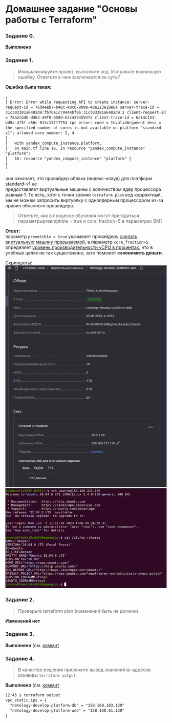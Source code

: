 # Домашнее задание "Основы работы с Terraform"

### Задание 0.
**Выполнено**

### Задание 1.
> Инициализируйте проект, выполните код. Исправьте возникшую ошибку. Ответьте в чем заключается ее суть?

**Ошибка была такая:**
```shell
╷
│ Error: Error while requesting API to create instance: server-request-id = 76d4eeb7-b48c-48c6-8098-48a123e18e6a server-trace-id = 31c303381a6402d9:fb70a1c79444bf06:31c303381a6402d9:1 client-request-id = 78a2cbdb-d463-49f8-958d-63c43545937a client-trace-id = 6a14c153-bd9a-4f5f-a56c-011c13717753 rpc error: code = InvalidArgument desc = the specified number of cores is not available on platform "standard-v1"; allowed core number: 2, 4
│
│   with yandex_compute_instance.platform,                                                                             
│   on main.tf line 16, in resource "yandex_compute_instance" "platform":                                              
│   16: resource "yandex_compute_instance" "platform" {                                                                
│                                                                                                                      
╵                                                                                                                      
```
она означает, что провайдер облака (яндекс-клауд) для платформ standard-v1 не  
предоставляет виртуальные машины с количеством ядер процессора равным 1. То есть, 
хотя с точки зрения `terraform plan` код корректный, мы не можем запросить виртуалку
с одноядерным процессором из-за правил облачного провайдера.

> Ответьте, как в процессе обучения могут пригодиться параметрыpreemptible = true и core_fraction=5 в параметрах ВМ?  

**Ответ:**  
параметр `preemtible = true` указывает провайдеру [сделать виртуальную машину прерываемой](https://cloud.yandex.ru/docs/compute/operations/vm-create/create-preemptible-vm#create-preemptible), а параметр `core_fraction=5` определяет [уровень производительности vCPU в процентах](https://cloud.yandex.ru/docs/compute/concepts/performance-levels), что в учебных целях не так существенно, зато поможет **сэкономить деньги**.

Скриншоты:
![yc-vpc-list](./1.png)
![console](./2.png)

### Задание 2.
> Проверьте terraform plan (изменений быть не должно).

**Изменений нет**

### Задание 3.
**Выполнено** (см. [коммит](https://github.com/ipodovalov/devops-netology/blob/1559deeebe783bd9f9452849e8e8c4a4892160a6/tasks/007-terraform-basic/02/src/main.tf)

### Задание 4.
> В качестве решения приложите вывод значений ip-адресов команды `terraform output`

**Выполнено** (см. [коммит]()
```shell
12:45 $ terraform output                            
vpc_static_ips = {                                  
  "netology-develop-platform-db" = "158.160.103.129"
  "netology-develop-platform-web" = "158.160.61.130"
}                                                   
```


